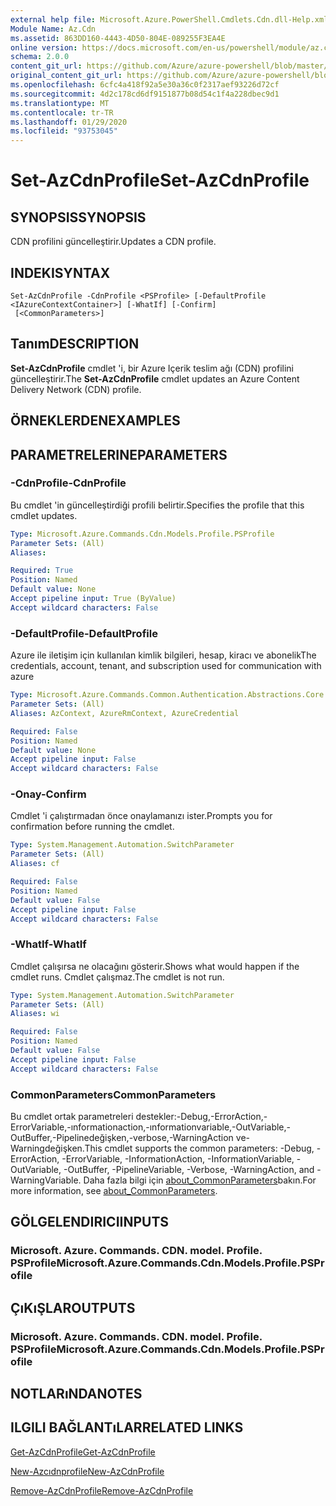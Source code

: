 ```yaml
---
external help file: Microsoft.Azure.PowerShell.Cmdlets.Cdn.dll-Help.xml
Module Name: Az.Cdn
ms.assetid: 863DD160-4443-4D50-804E-089255F3EA4E
online version: https://docs.microsoft.com/en-us/powershell/module/az.cdn/set-azcdnprofile
schema: 2.0.0
content_git_url: https://github.com/Azure/azure-powershell/blob/master/src/Cdn/Cdn/help/Set-AzCdnProfile.md
original_content_git_url: https://github.com/Azure/azure-powershell/blob/master/src/Cdn/Cdn/help/Set-AzCdnProfile.md
ms.openlocfilehash: 6cfc4a418f92a5e30a36c0f2317aef93226d72cf
ms.sourcegitcommit: 4d2c178cd6df9151877b08d54c1f4a228dbec9d1
ms.translationtype: MT
ms.contentlocale: tr-TR
ms.lasthandoff: 01/29/2020
ms.locfileid: "93753045"
---
```

# <span data-ttu-id="bf1ba-101">Set-AzCdnProfile</span><span class="sxs-lookup"><span data-stu-id="bf1ba-101">Set-AzCdnProfile</span></span>

## <span data-ttu-id="bf1ba-102">SYNOPSIS</span><span class="sxs-lookup"><span data-stu-id="bf1ba-102">SYNOPSIS</span></span>
<span data-ttu-id="bf1ba-103">CDN profilini güncelleştirir.</span><span class="sxs-lookup"><span data-stu-id="bf1ba-103">Updates a CDN profile.</span></span>

## <span data-ttu-id="bf1ba-104">INDEKI</span><span class="sxs-lookup"><span data-stu-id="bf1ba-104">SYNTAX</span></span>

```
Set-AzCdnProfile -CdnProfile <PSProfile> [-DefaultProfile <IAzureContextContainer>] [-WhatIf] [-Confirm]
 [<CommonParameters>]
```

## <span data-ttu-id="bf1ba-105">Tanım</span><span class="sxs-lookup"><span data-stu-id="bf1ba-105">DESCRIPTION</span></span>
<span data-ttu-id="bf1ba-106">**Set-AzCdnProfile** cmdlet 'i, bir Azure Içerik teslim ağı (CDN) profilini güncelleştirir.</span><span class="sxs-lookup"><span data-stu-id="bf1ba-106">The **Set-AzCdnProfile** cmdlet updates an Azure Content Delivery Network (CDN) profile.</span></span>

## <span data-ttu-id="bf1ba-107">ÖRNEKLERDEN</span><span class="sxs-lookup"><span data-stu-id="bf1ba-107">EXAMPLES</span></span>

## <span data-ttu-id="bf1ba-108">PARAMETRELERINE</span><span class="sxs-lookup"><span data-stu-id="bf1ba-108">PARAMETERS</span></span>

### <span data-ttu-id="bf1ba-109">-CdnProfile</span><span class="sxs-lookup"><span data-stu-id="bf1ba-109">-CdnProfile</span></span>
<span data-ttu-id="bf1ba-110">Bu cmdlet 'in güncelleştirdiği profili belirtir.</span><span class="sxs-lookup"><span data-stu-id="bf1ba-110">Specifies the profile that this cmdlet updates.</span></span>

```yaml
Type: Microsoft.Azure.Commands.Cdn.Models.Profile.PSProfile
Parameter Sets: (All)
Aliases:

Required: True
Position: Named
Default value: None
Accept pipeline input: True (ByValue)
Accept wildcard characters: False
```

### <span data-ttu-id="bf1ba-111">-DefaultProfile</span><span class="sxs-lookup"><span data-stu-id="bf1ba-111">-DefaultProfile</span></span>
<span data-ttu-id="bf1ba-112">Azure ile iletişim için kullanılan kimlik bilgileri, hesap, kiracı ve abonelik</span><span class="sxs-lookup"><span data-stu-id="bf1ba-112">The credentials, account, tenant, and subscription used for communication with azure</span></span>

```yaml
Type: Microsoft.Azure.Commands.Common.Authentication.Abstractions.Core.IAzureContextContainer
Parameter Sets: (All)
Aliases: AzContext, AzureRmContext, AzureCredential

Required: False
Position: Named
Default value: None
Accept pipeline input: False
Accept wildcard characters: False
```

### <span data-ttu-id="bf1ba-113">-Onay</span><span class="sxs-lookup"><span data-stu-id="bf1ba-113">-Confirm</span></span>
<span data-ttu-id="bf1ba-114">Cmdlet 'i çalıştırmadan önce onaylamanızı ister.</span><span class="sxs-lookup"><span data-stu-id="bf1ba-114">Prompts you for confirmation before running the cmdlet.</span></span>

```yaml
Type: System.Management.Automation.SwitchParameter
Parameter Sets: (All)
Aliases: cf

Required: False
Position: Named
Default value: False
Accept pipeline input: False
Accept wildcard characters: False
```

### <span data-ttu-id="bf1ba-115">-WhatIf</span><span class="sxs-lookup"><span data-stu-id="bf1ba-115">-WhatIf</span></span>
<span data-ttu-id="bf1ba-116">Cmdlet çalışırsa ne olacağını gösterir.</span><span class="sxs-lookup"><span data-stu-id="bf1ba-116">Shows what would happen if the cmdlet runs.</span></span>
<span data-ttu-id="bf1ba-117">Cmdlet çalışmaz.</span><span class="sxs-lookup"><span data-stu-id="bf1ba-117">The cmdlet is not run.</span></span>

```yaml
Type: System.Management.Automation.SwitchParameter
Parameter Sets: (All)
Aliases: wi

Required: False
Position: Named
Default value: False
Accept pipeline input: False
Accept wildcard characters: False
```

### <span data-ttu-id="bf1ba-118">CommonParameters</span><span class="sxs-lookup"><span data-stu-id="bf1ba-118">CommonParameters</span></span>
<span data-ttu-id="bf1ba-119">Bu cmdlet ortak parametreleri destekler:-Debug,-ErrorAction,-ErrorVariable,-ınformationaction,-ınformationvariable,-OutVariable,-OutBuffer,-Pipelinedeğişken,-verbose,-WarningAction ve-Warningdeğişken.</span><span class="sxs-lookup"><span data-stu-id="bf1ba-119">This cmdlet supports the common parameters: -Debug, -ErrorAction, -ErrorVariable, -InformationAction, -InformationVariable, -OutVariable, -OutBuffer, -PipelineVariable, -Verbose, -WarningAction, and -WarningVariable.</span></span> <span data-ttu-id="bf1ba-120">Daha fazla bilgi için [about_CommonParameters](https://go.microsoft.com/fwlink/?LinkID=113216)bakın.</span><span class="sxs-lookup"><span data-stu-id="bf1ba-120">For more information, see [about_CommonParameters](https://go.microsoft.com/fwlink/?LinkID=113216).</span></span>

## <span data-ttu-id="bf1ba-121">GÖLGELENDIRICI</span><span class="sxs-lookup"><span data-stu-id="bf1ba-121">INPUTS</span></span>

### <span data-ttu-id="bf1ba-122">Microsoft. Azure. Commands. CDN. model. Profile. PSProfile</span><span class="sxs-lookup"><span data-stu-id="bf1ba-122">Microsoft.Azure.Commands.Cdn.Models.Profile.PSProfile</span></span>

## <span data-ttu-id="bf1ba-123">ÇıKıŞLAR</span><span class="sxs-lookup"><span data-stu-id="bf1ba-123">OUTPUTS</span></span>

### <span data-ttu-id="bf1ba-124">Microsoft. Azure. Commands. CDN. model. Profile. PSProfile</span><span class="sxs-lookup"><span data-stu-id="bf1ba-124">Microsoft.Azure.Commands.Cdn.Models.Profile.PSProfile</span></span>

## <span data-ttu-id="bf1ba-125">NOTLARıNDA</span><span class="sxs-lookup"><span data-stu-id="bf1ba-125">NOTES</span></span>

## <span data-ttu-id="bf1ba-126">ILGILI BAĞLANTıLAR</span><span class="sxs-lookup"><span data-stu-id="bf1ba-126">RELATED LINKS</span></span>

[<span data-ttu-id="bf1ba-127">Get-AzCdnProfile</span><span class="sxs-lookup"><span data-stu-id="bf1ba-127">Get-AzCdnProfile</span></span>](./Get-AzCdnProfile.md)

[<span data-ttu-id="bf1ba-128">New-Azcıdnprofile</span><span class="sxs-lookup"><span data-stu-id="bf1ba-128">New-AzCdnProfile</span></span>](./New-AzCdnProfile.md)

[<span data-ttu-id="bf1ba-129">Remove-AzCdnProfile</span><span class="sxs-lookup"><span data-stu-id="bf1ba-129">Remove-AzCdnProfile</span></span>](./Remove-AzCdnProfile.md)


